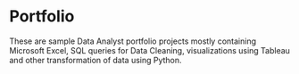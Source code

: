# Portfolio
These are sample Data Analyst portfolio projects mostly containing Microsoft Excel, SQL queries for Data Cleaning, visualizations using Tableau and other transformation of data using Python.
